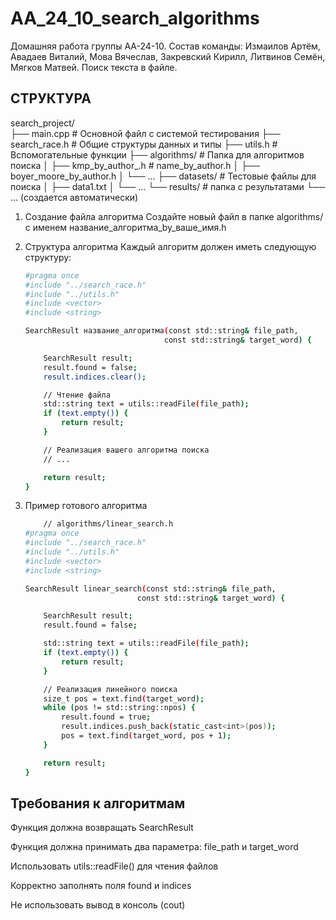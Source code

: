 # AA_24_10_search_algorithms
Домашняя работа группы АА-24-10. Состав команды: Измаилов Артём, Авадаев Виталий, Мова Вячеслав, Закревский Кирилл, Литвинов Семён, Мягков Матвей. Поиск текста в файле.

## СТРУКТУРА
search_project/                           
├── main.cpp   # Основной файл с системой тестирования
├── search_race.h    # Общие структуры данных и типы
├── utils.h    # Вспомогательные функции
├── algorithms/     # Папка для алгоритмов поиска
│   ├── kmp_by_author_.h    # name_by_author.h
│   ├── boyer_moore_by_author.h
│   └── ...
├── datasets/       # Тестовые файлы для поиска
│   ├── data1.txt
│   └── ...
└── results/     # папка с результатами
    └── ... (создается автоматически)


1. Создание файла алгоритма
Создайте новый файл в папке algorithms/ с именем название_алгоритма_by_ваше_имя.h

2. Структура алгоритма
Каждый алгоритм должен иметь следующую структуру:
    ```bash
    #pragma once
    #include "../search_race.h"
    #include "../utils.h"
    #include <vector>
    #include <string>

    SearchResult название_алгоритма(const std::string& file_path, 
                                   const std::string& target_word) {
    
        SearchResult result;
        result.found = false;
        result.indices.clear();
    
        // Чтение файла
        std::string text = utils::readFile(file_path);
        if (text.empty()) {
            return result;
        }
    
        // Реализация вашего алгоритма поиска
        // ...
    
        return result;
    }
    ```

3. Пример готового алгоритма
    ```bash
        // algorithms/linear_search.h
    #pragma once
    #include "../search_race.h"
    #include "../utils.h"
    #include <vector>
    #include <string>

    SearchResult linear_search(const std::string& file_path, 
                             const std::string& target_word) {
    
        SearchResult result;
        result.found = false;
    
        std::string text = utils::readFile(file_path);
        if (text.empty()) {
            return result;
        }
    
        // Реализация линейного поиска
        size_t pos = text.find(target_word);
        while (pos != std::string::npos) {
            result.found = true;
            result.indices.push_back(static_cast<int>(pos));
            pos = text.find(target_word, pos + 1);
        }
    
        return result;
    }
    ```

## Требования к алгоритмам
Функция должна возвращать SearchResult

Функция должна принимать два параметра: file_path и target_word

Использовать utils::readFile() для чтения файлов

Корректно заполнять поля found и indices

Не использовать вывод в консоль (cout)
